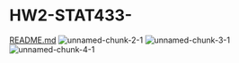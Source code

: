 # HW2-STAT433-
[README.md](https://github.com/DrakeYoder/HW2-STAT433-/files/9750138/README.md)
![unnamed-chunk-2-1](https://user-images.githubusercontent.com/78119439/194975771-b29af36b-b59b-4e8d-9395-76deab5133ef.png)
![unnamed-chunk-3-1](https://user-images.githubusercontent.com/78119439/194975774-a3940d2d-6ba7-4fa8-a4b0-f3ac8bdbb7aa.png)
![unnamed-chunk-4-1](https://user-images.githubusercontent.com/78119439/194975776-48da285a-d6dc-49eb-b61e-bf17a7f14417.png)
